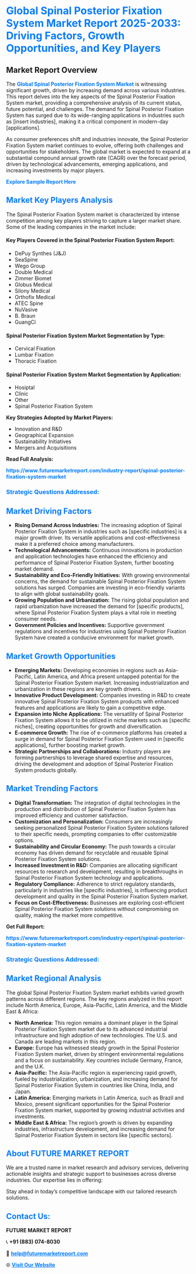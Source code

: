 <h1 style="color: #007BFF;">Global Spinal Posterior Fixation System Market Report 2025-2033: Driving Factors, Growth Opportunities, and Key Players</h1>

<section id="overview">
<h2>Market Report Overview</h2>
<p>The <a href="https://www.futuremarketreport.com/industry-report/spinal-posterior-fixation-system-market" style="color: #007BFF; text-decoration: none;"><strong>Global Spinal Posterior Fixation System Market</strong></a> is witnessing significant growth, driven by increasing demand across various industries. This report delves into the key aspects of the Spinal Posterior Fixation System market, providing a comprehensive analysis of its current status, future potential, and challenges. The demand for Spinal Posterior Fixation System has surged due to its wide-ranging applications in industries such as [insert industries], making it a critical component in modern-day [applications].</p>
<p>As consumer preferences shift and industries innovate, the Spinal Posterior Fixation System market continues to evolve, offering both challenges and opportunities for stakeholders. The global market is expected to expand at a substantial compound annual growth rate (CAGR) over the forecast period, driven by technological advancements, emerging applications, and increasing investments by major players.</p>
</section>

<section id="overview">
<p><a href="https://www.futuremarketreport.com/request-sample/reportId=122107" style="color: #007BFF; text-decoration: none;"><strong>Explore Sample Report Here</strong></a></p>
</section>

<section id="key-players">
<h2 style="color: #007BFF;">Market Key Players Analysis</h2>
<p>The Spinal Posterior Fixation System market is characterized by intense competition among key players striving to capture a larger market share. Some of the leading companies in the market include:</p>
<h4>Key Players Covered in the Spinal Posterior Fixation System Report:</h4>
<ul><li>DePuy Synthes (J&amp;J)</li><li>SeaSpine</li><li>Wego Group</li><li>Double Medical</li><li>Zimmer Biomet</li><li>Globus Medical</li><li>Silony Medical</li><li>Orthofix Medical</li><li>ATEC Spine</li><li>NuVasive</li><li>B. Braun</li><li>GuangCi</li></ul>
<h4>Spinal Posterior Fixation System Market Segmentation by Type:</h4>
<ul><li>Cervical Fixation</li><li>Lumbar Fixation</li><li>Thoracic Fixation</li></ul>

<h4>Spinal Posterior Fixation System Market Segmentation by Application:</h4>
<ul><li>Hosiptal</li><li>Clinic</li><li>Other</li><li>Spinal Posterior Fixation System</li></ul>
<p><strong>Key Strategies Adopted by Market Players:</strong></p>
<ul>
<li>Innovation and R&D</li>
<li>Geographical Expansion</li>
<li>Sustainability Initiatives</li>
<li>Mergers and Acquisitions</li>
</ul>
</section>

<section>
<p><strong>Read Full Analysis: </strong></p><a href="https://www.futuremarketreport.com/industry-report/spinal-posterior-fixation-system-market" style="color: #007BFF; text-decoration: none;"><strong>https://www.futuremarketreport.com/industry-report/spinal-posterior-fixation-system-market</strong></a>
<h3 style="color: #007BFF;">Strategic Questions Addressed:</h3>
</section>

<section id="driving-factors">
<h2 style="color: #007BFF;">Market Driving Factors</h2>
<ul>
<li><strong>Rising Demand Across Industries:</strong> The increasing adoption of Spinal Posterior Fixation System in industries such as [specific industries] is a major growth driver. Its versatile applications and cost-effectiveness make it a preferred choice among manufacturers.</li>
<li><strong>Technological Advancements:</strong> Continuous innovations in production and application technologies have enhanced the efficiency and performance of Spinal Posterior Fixation System, further boosting market demand.</li>
<li><strong>Sustainability and Eco-Friendly Initiatives:</strong> With growing environmental concerns, the demand for sustainable Spinal Posterior Fixation System solutions has surged. Companies are investing in eco-friendly variants to align with global sustainability goals.</li>
<li><strong>Growing Population and Urbanization:</strong> The rising global population and rapid urbanization have increased the demand for [specific products], where Spinal Posterior Fixation System plays a vital role in meeting consumer needs.</li>
<li><strong>Government Policies and Incentives:</strong> Supportive government regulations and incentives for industries using Spinal Posterior Fixation System have created a conducive environment for market growth.</li>
</ul>
</section>

<section id="growth-opportunities">
<h2 style="color: #007BFF;">Market Growth Opportunities</h2>
<ul>
<li><strong>Emerging Markets:</strong> Developing economies in regions such as Asia-Pacific, Latin America, and Africa present untapped potential for the Spinal Posterior Fixation System market. Increasing industrialization and urbanization in these regions are key growth drivers.</li>
<li><strong>Innovative Product Development:</strong> Companies investing in R&D to create innovative Spinal Posterior Fixation System products with enhanced features and applications are likely to gain a competitive edge.</li>
<li><strong>Expansion into Niche Applications:</strong> The versatility of Spinal Posterior Fixation System allows it to be utilized in niche markets such as [specific niches], creating opportunities for growth and diversification.</li>
<li><strong>E-commerce Growth:</strong> The rise of e-commerce platforms has created a surge in demand for Spinal Posterior Fixation System used in [specific applications], further boosting market growth.</li>
<li><strong>Strategic Partnerships and Collaborations:</strong> Industry players are forming partnerships to leverage shared expertise and resources, driving the development and adoption of Spinal Posterior Fixation System products globally.</li>
</ul>
</section>

<section id="trending-factors">
<h2 style="color: #007BFF;">Market Trending Factors</h2>
<ul>
<li><strong>Digital Transformation:</strong> The integration of digital technologies in the production and distribution of Spinal Posterior Fixation System has improved efficiency and customer satisfaction.</li>
<li><strong>Customization and Personalization:</strong> Consumers are increasingly seeking personalized Spinal Posterior Fixation System solutions tailored to their specific needs, prompting companies to offer customizable options.</li>
<li><strong>Sustainability and Circular Economy:</strong> The push towards a circular economy has driven demand for recyclable and reusable Spinal Posterior Fixation System solutions.</li>
<li><strong>Increased Investment in R&D:</strong> Companies are allocating significant resources to research and development, resulting in breakthroughs in Spinal Posterior Fixation System technology and applications.</li>
<li><strong>Regulatory Compliance:</strong> Adherence to strict regulatory standards, particularly in industries like [specific industries], is influencing product development and quality in the Spinal Posterior Fixation System market.</li>
<li><strong>Focus on Cost-Effectiveness:</strong> Businesses are exploring cost-efficient Spinal Posterior Fixation System solutions without compromising on quality, making the market more competitive.</li>
</ul>
</section>

<section>
<p><strong>Get Full Report: </strong></p><a href="https://www.futuremarketreport.com/industry-report/spinal-posterior-fixation-system-market" style="color: #007BFF; text-decoration: none;"><strong>https://www.futuremarketreport.com/industry-report/spinal-posterior-fixation-system-market</strong></a>
<h3 style="color: #007BFF;">Strategic Questions Addressed:</h3>
</section>


<section id="regional-analysis">
<h2 style="color: #007BFF;">Market Regional Analysis</h2>
<p>The global Spinal Posterior Fixation System market exhibits varied growth patterns across different regions. The key regions analyzed in this report include North America, Europe, Asia-Pacific, Latin America, and the Middle East & Africa:</p>
<ul>
<li><strong>North America:</strong> This region remains a dominant player in the Spinal Posterior Fixation System market due to its advanced industrial infrastructure and high adoption of new technologies. The U.S. and Canada are leading markets in this region.</li>
<li><strong>Europe:</strong> Europe has witnessed steady growth in the Spinal Posterior Fixation System market, driven by stringent environmental regulations and a focus on sustainability. Key countries include Germany, France, and the U.K.</li>
<li><strong>Asia-Pacific:</strong> The Asia-Pacific region is experiencing rapid growth, fueled by industrialization, urbanization, and increasing demand for Spinal Posterior Fixation System in countries like China, India, and Japan.</li>
<li><strong>Latin America:</strong> Emerging markets in Latin America, such as Brazil and Mexico, present significant opportunities for the Spinal Posterior Fixation System market, supported by growing industrial activities and investments.</li>
<li><strong>Middle East & Africa:</strong> The region’s growth is driven by expanding industries, infrastructure development, and increasing demand for Spinal Posterior Fixation System in sectors like [specific sectors].</li>
</ul>
</section>

<footer>
<h2 style="color: #007BFF;">About FUTURE MARKET REPORT</h2>
<p>We are a trusted name in market research and advisory services, delivering actionable insights and strategic support to businesses across diverse industries. Our expertise lies in offering:</p>

<p>Stay ahead in today’s competitive landscape with our tailored research solutions.</p>

<h2 style="color: #007BFF;">Contact Us:</h2>
<p><strong>FUTURE MARKET REPORT</strong></p>
<p>📞 <strong>+91 (883) 074-8030</strong></p>
<p>📧 <strong><a href="mailto:help@futuremarketreport.com" style="color: #007BFF;">help@futuremarketreport.com</a></strong></p>
<p>🌐 <strong><a href="https://www.futuremarketreport.com/" style="color: #007BFF;">Visit Our Website</a></strong></p>
</footer>